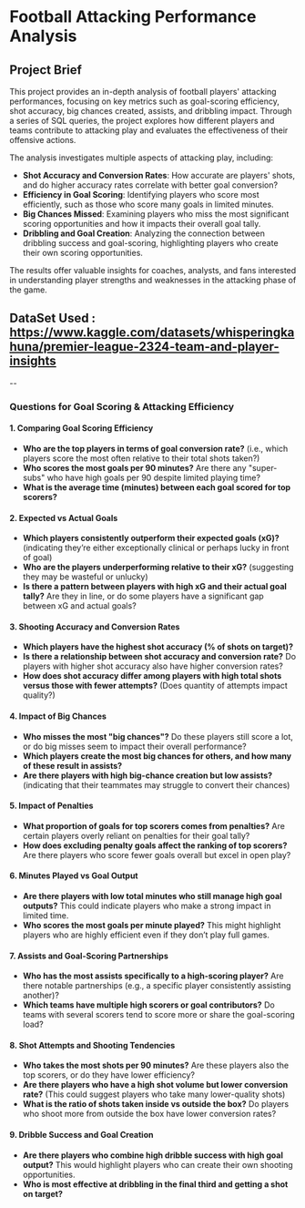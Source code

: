 
# Football Attacking Performance Analysis

## Project Brief

This project provides an in-depth analysis of football players' attacking performances, focusing on key metrics such as goal-scoring efficiency, shot accuracy, big chances created, assists, and dribbling impact. Through a series of SQL queries, the project explores how different players and teams contribute to attacking play and evaluates the effectiveness of their offensive actions.

The analysis investigates multiple aspects of attacking play, including:
- **Shot Accuracy and Conversion Rates**: How accurate are players' shots, and do higher accuracy rates correlate with better goal conversion?
- **Efficiency in Goal Scoring**: Identifying players who score most efficiently, such as those who score many goals in limited minutes.
- **Big Chances Missed**: Examining players who miss the most significant scoring opportunities and how it impacts their overall goal tally.
- **Dribbling and Goal Creation**: Analyzing the connection between dribbling success and goal-scoring, highlighting players who create their own scoring opportunities.

The results offer valuable insights for coaches, analysts, and fans interested in understanding player strengths and weaknesses in the attacking phase of the game.

## DataSet Used : https://www.kaggle.com/datasets/whisperingkahuna/premier-league-2324-team-and-player-insights

--

### Questions for Goal Scoring & Attacking Efficiency

#### 1. **Comparing Goal Scoring Efficiency**
   - **Who are the top players in terms of goal conversion rate?** (i.e., which players score the most often relative to their total shots taken?)
   - **Who scores the most goals per 90 minutes?** Are there any "super-subs" who have high goals per 90 despite limited playing time?
   - **What is the average time (minutes) between each goal scored for top scorers?**

#### 2. **Expected vs Actual Goals**
   - **Which players consistently outperform their expected goals (xG)?** (indicating they’re either exceptionally clinical or perhaps lucky in front of goal)
   - **Who are the players underperforming relative to their xG?** (suggesting they may be wasteful or unlucky)
   - **Is there a pattern between players with high xG and their actual goal tally?** Are they in line, or do some players have a significant gap between xG and actual goals?

#### 3. **Shooting Accuracy and Conversion Rates**
   - **Which players have the highest shot accuracy (% of shots on target)?**
   - **Is there a relationship between shot accuracy and conversion rate?** Do players with higher shot accuracy also have higher conversion rates?
   - **How does shot accuracy differ among players with high total shots versus those with fewer attempts?** (Does quantity of attempts impact quality?)

#### 4. **Impact of Big Chances**
   - **Who misses the most "big chances"?** Do these players still score a lot, or do big misses seem to impact their overall performance?
   - **Which players create the most big chances for others, and how many of these result in assists?**
   - **Are there players with high big-chance creation but low assists?** (indicating that their teammates may struggle to convert their chances)

#### 5. **Impact of Penalties**
   - **What proportion of goals for top scorers comes from penalties?** Are certain players overly reliant on penalties for their goal tally?
   - **How does excluding penalty goals affect the ranking of top scorers?** Are there players who score fewer goals overall but excel in open play?

#### 6. **Minutes Played vs Goal Output**
   - **Are there players with low total minutes who still manage high goal outputs?** This could indicate players who make a strong impact in limited time.
   - **Who scores the most goals per minute played?** This might highlight players who are highly efficient even if they don’t play full games.

#### 7. **Assists and Goal-Scoring Partnerships**
   - **Who has the most assists specifically to a high-scoring player?** Are there notable partnerships (e.g., a specific player consistently assisting another)?
   - **Which teams have multiple high scorers or goal contributors?** Do teams with several scorers tend to score more or share the goal-scoring load?

#### 8. **Shot Attempts and Shooting Tendencies**
   - **Who takes the most shots per 90 minutes?** Are these players also the top scorers, or do they have lower efficiency?
   - **Are there players who have a high shot volume but lower conversion rate?** (This could suggest players who take many lower-quality shots)
   - **What is the ratio of shots taken inside vs outside the box?** Do players who shoot more from outside the box have lower conversion rates?

#### 9. **Dribble Success and Goal Creation**
   - **Are there players who combine high dribble success with high goal output?** This would highlight players who can create their own shooting opportunities.
   - **Who is most effective at dribbling in the final third and getting a shot on target?**

